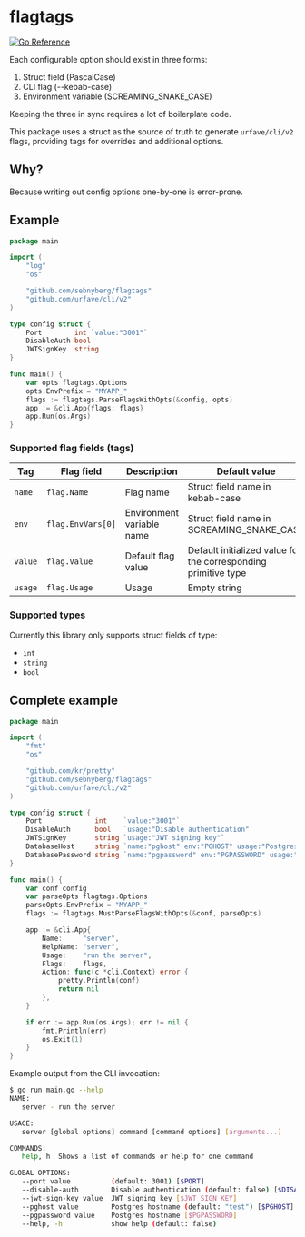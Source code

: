 # flagtags

[![Go Reference](https://pkg.go.dev/badge/github.com/sebnyberg/flagtags.svg)](https://pkg.go.dev/github.com/sebnyberg/flagtags)

Each configurable option should exist in three forms:

1. Struct field (PascalCase)
2. CLI flag (--kebab-case)
3. Environment variable (SCREAMING_SNAKE_CASE)

Keeping the three in sync requires a lot of boilerplate code.

This package uses a struct as the source of truth to generate `urfave/cli/v2`
flags, providing tags for overrides and additional options. 

## Why?

Because writing out config options one-by-one is error-prone.

## Example

```go
package main

import (
	"log"
	"os"

	"github.com/sebnyberg/flagtags"
	"github.com/urfave/cli/v2"
)

type config struct {
	Port        int `value:"3001"`
	DisableAuth bool
	JWTSignKey  string
}

func main() {
	var opts flagtags.Options
	opts.EnvPrefix = "MYAPP_"
	flags := flagtags.ParseFlagsWithOpts(&config, opts)
	app := &cli.App{flags: flags}
	app.Run(os.Args)
}
```

### Supported flag fields (tags)

| Tag | Flag field | Description | Default value |
|---|---| --- | --- |
| `name` | `flag.Name` | Flag name |  Struct field name in kebab-case |
| `env` | `flag.EnvVars[0]` | Environment variable name | Struct field name in SCREAMING_SNAKE_CASE |
| `value` | `flag.Value` | Default flag value | Default initialized value for the corresponding primitive type |
| `usage` | `flag.Usage` | Usage | Empty string |

### Supported types

Currently this library only supports struct fields of type:

* `int`
* `string`
* `bool`

## Complete example

```go
package main

import (
	"fmt"
	"os"

	"github.com/kr/pretty"
	"github.com/sebnyberg/flagtags"
	"github.com/urfave/cli/v2"
)

type config struct {
	Port             int    `value:"3001"`
	DisableAuth      bool   `usage:"Disable authentication"`
	JWTSignKey       string `usage:"JWT signing key"`
	DatabaseHost     string `name:"pghost" env:"PGHOST" usage:"Postgres hostname"`
	DatabasePassword string `name:"pgpassword" env:"PGPASSWORD" usage:"Postgres hostname"`
}

func main() {
	var conf config
	var parseOpts flagtags.Options
	parseOpts.EnvPrefix = "MYAPP_"
	flags := flagtags.MustParseFlagsWithOpts(&conf, parseOpts)

	app := &cli.App{
		Name:     "server",
		HelpName: "server",
		Usage:    "run the server",
		Flags:    flags,
		Action: func(c *cli.Context) error {
			pretty.Println(conf)
			return nil
		},
	}

	if err := app.Run(os.Args); err != nil {
		fmt.Println(err)
		os.Exit(1)
	}
}
```

Example output from the CLI invocation:

```bash
$ go run main.go --help
NAME:
   server - run the server

USAGE:
   server [global options] command [command options] [arguments...]

COMMANDS:
   help, h  Shows a list of commands or help for one command

GLOBAL OPTIONS:
   --port value          (default: 3001) [$PORT]
   --disable-auth        Disable authentication (default: false) [$DISABLE_AUTH]
   --jwt-sign-key value  JWT signing key [$JWT_SIGN_KEY]
   --pghost value        Postgres hostname (default: "test") [$PGHOST]
   --pgpassword value    Postgres hostname [$PGPASSWORD]
   --help, -h            show help (default: false)
```
